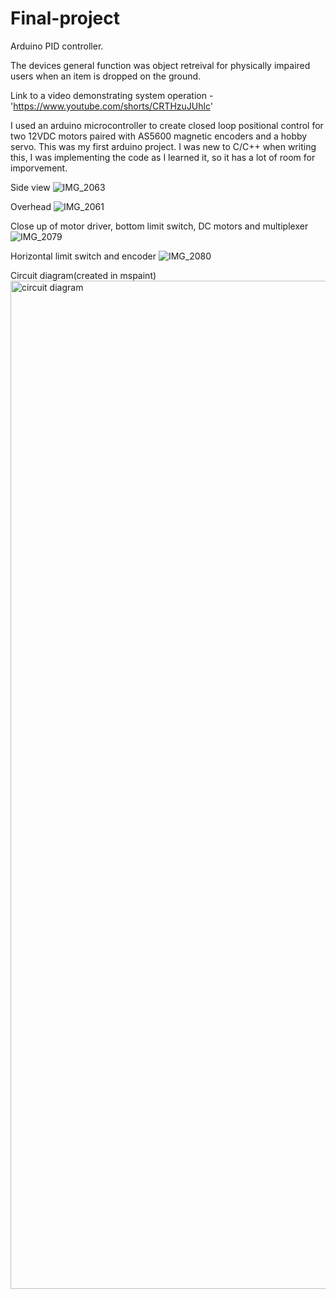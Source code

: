 # Final-project 
Arduino PID controller.


The devices general function was object retreival for physically impaired users when an item is dropped on the ground.


Link to a video demonstrating system operation - 'https://www.youtube.com/shorts/CRTHzuJUhlc'


I used an arduino microcontroller to create closed loop positional control for two 12VDC motors paired with AS5600 magnetic encoders and a hobby servo.
This was my first arduino project. I was new to C/C++ when writing this, I was implementing the code as I learned it, so it has a lot of room for imporvement.



Side view
![IMG_2063](https://github.com/user-attachments/assets/505e2911-487e-4711-b77c-97c76ba097ab)


Overhead
![IMG_2061](https://github.com/user-attachments/assets/4dacc8d3-ab3a-4229-b605-e09d52d62a90)


Close up of motor driver, bottom limit switch, DC motors and multiplexer
![IMG_2079](https://github.com/user-attachments/assets/18926289-56e9-413f-abc2-757c6ea00688)


Horizontal limit switch and encoder
![IMG_2080](https://github.com/user-attachments/assets/81ed4f14-afa5-4e7a-b173-4bc831b11dfb)

Circuit diagram(created in mspaint)
<img width="1613" alt="circuit diagram" src="https://github.com/user-attachments/assets/a39467da-f0ac-42ca-b6c9-4929e20eb004" />

